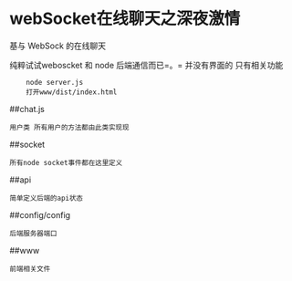 # webSocket在线聊天之深夜激情

基与 WebSock 的在线聊天  

纯粹试试weboscket 和 node 后端通信而已=。= 并没有界面的 只有相关功能

```
	node server.js
	打开www/dist/index.html
```


##chat.js

    用户类 所有用户的方法都由此类实现现

##socket

    所有node socket事件都在这里定义

##api

    简单定义后端的api状态

##config/config

    后端服务器端口


##www

    前端相关文件